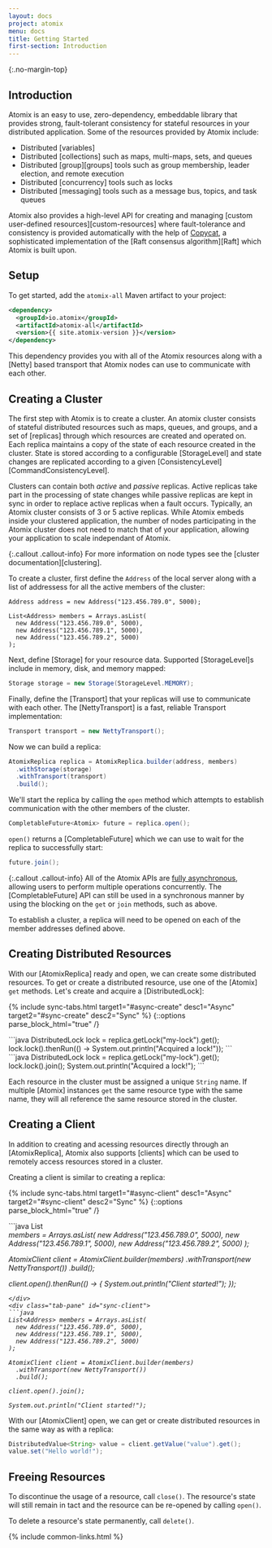 ```yaml
---
layout: docs
project: atomix
menu: docs
title: Getting Started
first-section: Introduction
---
```


{:.no-margin-top}
## Introduction

Atomix is an easy to use, zero-dependency, embeddable library that provides strong, fault-tolerant consistency for stateful resources in your distributed application. Some of the resources provided by Atomix include:

* Distributed [variables]
* Distributed [collections] such as maps, multi-maps, sets, and queues
* Distributed [group][groups] tools such as group membership, leader election, and remote execution
* Distributed [concurrency] tools such as locks
* Distributed [messaging] tools such as a message bus, topics, and task queues

Atomix also provides a high-level API for creating and managing [custom user-defined resources][custom-resources] where fault-tolerance and consistency is provided automatically with the help of [Copycat](/copycat), a sophisticated implementation of the [Raft consensus algorithm][Raft] which Atomix is built upon.

## Setup

To get started, add the `atomix-all` Maven artifact to your project:

```xml
<dependency>
  <groupId>io.atomix</groupId>
  <artifactId>atomix-all</artifactId>
  <version>{{ site.atomix-version }}</version>
</dependency>
```

This dependency provides you with all of the Atomix resources along with a [Netty] based transport that Atomix nodes can use to communicate with each other.

## Creating a Cluster

The first step with Atomix is to create a cluster. An atomix cluster consists of stateful distributed resources such as maps, queues, and groups, and a set of [replicas] through which resources are created and operated on. Each replica maintains a copy of the state of each resource created in the cluster. State is stored according to a configurable [StorageLevel] and state changes are replicated according to a given [ConsistencyLevel][CommandConsistencyLevel]. 

Clusters can contain both *active* and *passive* replicas. Active replicas take part in the processing of state changes while passive replicas are kept in sync in order to replace active replicas when a fault occurs. Typically, an Atomix cluster consists of 3 or 5 active replicas. While Atomix embeds inside your clustered application, the number of nodes participating in the Atomix cluster does not need to match that of your application, allowing your application to scale independant of Atomix.

{:.callout .callout-info}
For more information on node types see the [cluster documentation][clustering].

To create a cluster, first define the `Address` of the local server along with a list of addressess for all the active members of the cluster:

```
Address address = new Address("123.456.789.0", 5000);

List<Address> members = Arrays.asList(
  new Address("123.456.789.0", 5000),
  new Address("123.456.789.1", 5000),
  new Address("123.456.789.2", 5000)
);
```

Next, define [Storage] for your resource data. Supported [StorageLevel]s include in memory, disk, and memory mapped:

```java
Storage storage = new Storage(StorageLevel.MEMORY);
```

Finally, define the [Transport] that your replicas will use to communicate with each other. The [NettyTransport] is a fast, reliable Transport implementation:

```java
Transport transport = new NettyTransport();
```

Now we can build a replica:

```java
AtomixReplica replica = AtomixReplica.builder(address, members)
  .withStorage(storage)
  .withTransport(transport)
  .build();
```

We'll start the replica by calling the `open` method which attempts to establish communication with the other members of the cluster.

```java
CompletableFuture<Atomix> future = replica.open();
```

`open()` returns a [CompletableFuture] which we can use to wait for the replica to successfully start:

```java
future.join();
```

{:.callout .callout-info}
All of the Atomix APIs are [fully asynchronous](/atomix/docs/threading-model/#asynchronous-api-usage), allowing users to perform multiple operations concurrently. The [CompletableFuture] API can still be used in a synchronous manner by using the blocking on the `get` or `join` methods, such as above.

To establish a cluster, a replica will need to be opened on each of the member addresses defined above.

## Creating Distributed Resources

With our [AtomixReplica] ready and open, we can create some distributed resources. To get or create a distributed resource, use one of the [Atomix] `get` methods. Let's create and acquire a [DistributedLock]:

{% include sync-tabs.html target1="#async-create" desc1="Async" target2="#sync-create" desc2="Sync" %}
{::options parse_block_html="true" /}
<div class="tab-content">
<div class="tab-pane active" id="async-create">
```java
DistributedLock lock = replica.getLock("my-lock").get();
lock.lock().thenRun(() -> System.out.println("Acquired a lock!"));
```
</div>
<div class="tab-pane" id="sync-create">
```java
DistributedLock lock = replica.getLock("my-lock").get();
lock.lock().join();
System.out.println("Acquired a lock!");
```
</div>
</div>

Each resource in the cluster must be assigned a unique `String` name. If multiple [Atomix] instances `get` the same resource type with the same name, they will all reference the same resource stored in the cluster.

## Creating a Client

In addition to creating and acessing resources directly through an [AtomixReplica], Atomix also supports [clients] which can be used to remotely access resources stored in a cluster.

Creating a client is similar to creating a replica:

{% include sync-tabs.html target1="#async-client" desc1="Async" target2="#sync-client" desc2="Sync" %}
{::options parse_block_html="true" /}
<div class="tab-content">
<div class="tab-pane active" id="async-client">
```java
List<Address> members = Arrays.asList(
  new Address("123.456.789.0", 5000),
  new Address("123.456.789.1", 5000),
  new Address("123.456.789.2", 5000)
);

AtomixClient client = AtomixClient.builder(members)
  .withTransport(new NettyTransport())
  .build();

client.open().thenRun(() -> {
  System.out.println("Client started!");
});
```
</div>
<div class="tab-pane" id="sync-client">
```java
List<Address> members = Arrays.asList(
  new Address("123.456.789.0", 5000),
  new Address("123.456.789.1", 5000),
  new Address("123.456.789.2", 5000)
);

AtomixClient client = AtomixClient.builder(members)
  .withTransport(new NettyTransport())
  .build();

client.open().join();

System.out.println("Client started!");
```
</div>
</div>

With our [AtomixClient] open, we can get or create distributed resources in the same way as with a replica:

```java
DistributedValue<String> value = client.getValue("value").get();
value.set("Hello world!");
```

## Freeing Resources

To discontinue the usage of a resource, call `close()`. The resource's state will still remain in tact and the resource can be re-opened by calling `open()`.

To delete a resource's state permanently, call `delete()`.

{% include common-links.html %}